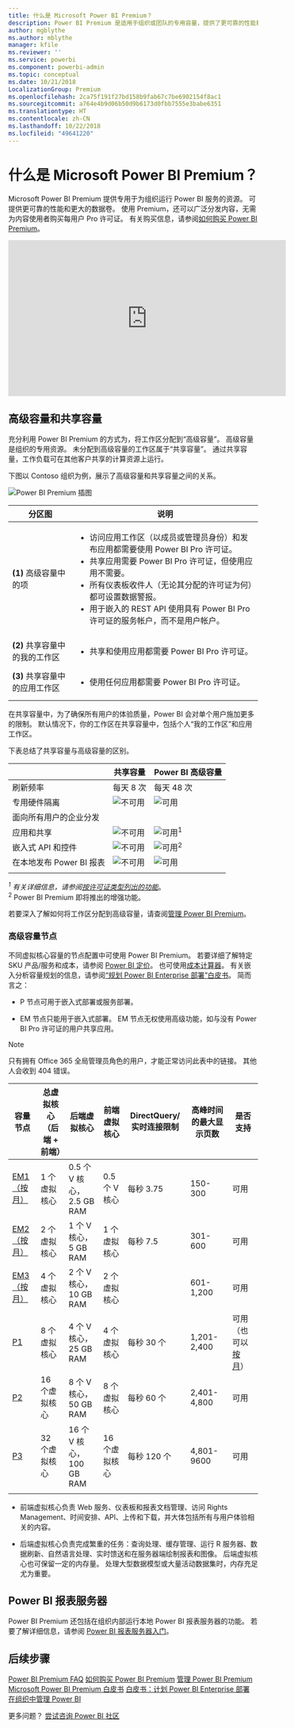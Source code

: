 ```yaml
---
title: 什么是 Microsoft Power BI Premium？
description: Power BI Premium 是适用于组织或团队的专用容量，提供了更可靠的性能和更大的数据卷，使你无需购买每用户许可证。
author: mgblythe
ms.author: mblythe
manager: kfile
ms.reviewer: ''
ms.service: powerbi
ms.component: powerbi-admin
ms.topic: conceptual
ms.date: 10/21/2018
LocalizationGroup: Premium
ms.openlocfilehash: 2ca75f191f27bd158b9fab67c7be6902154f8ac1
ms.sourcegitcommit: a764e4b9d06b50d9b6173d0fbb7555e3babe6351
ms.translationtype: HT
ms.contentlocale: zh-CN
ms.lasthandoff: 10/22/2018
ms.locfileid: "49641220"
---
```

# <a name="what-is-microsoft-power-bi-premium"></a>什么是 Microsoft Power BI Premium？

Microsoft Power BI Premium 提供专用于为组织运行 Power BI 服务的资源。 可提供更可靠的性能和更大的数据卷。 使用 Premium，还可以广泛分发内容，无需为内容使用者购买每用户 Pro 许可证。 有关购买信息，请参阅[如何购买 Power BI Premium](service-admin-premium-purchase.md)。

<iframe width="560" height="315" src="https://www.youtube.com/embed/lNQDkN0GXzU?rel=0&amp;showinfo=0" frameborder="0" allowfullscreen></iframe>

## <a name="premium-capacity-and-shared-capacity"></a>高级容量和共享容量

充分利用 Power BI Premium 的方式为，将工作区分配到“高级容量”。 高级容量是组织的专用资源。 未分配到高级容量的工作区属于“共享容量”。 通过共享容量，工作负载可在其他客户共享的计算资源上运行。

下图以 Contoso 组织为例，展示了高级容量和共享容量之间的关系。

![Power BI Premium 插图](media/service-premium/premium-chart.png)

| 分区图 | 说明 |
| --- | --- |
| **(1)** 高级容量中的项 | <ul><li>访问应用工作区（以成员或管理员身份）和发布应用都需要使用 Power BI Pro 许可证。<li>共享应用需要 Power BI Pro 许可证，但使用应用不需要。<li>所有仪表板收件人（无论其分配的许可证为何）都可设置数据警报。<li>用于嵌入的 REST API 使用具有 Power BI Pro 许可证的服务帐户，而不是用户帐户。</ul> |
| **(2)** 共享容量中的我的工作区 | <ul><li>共享和使用应用都需要 Power BI Pro 许可证。</ul> |
| **(3)** 共享容量中的应用工作区 | <ul><li>使用任何应用都需要 Power BI Pro 许可证。</ul>|
| | |

在共享容量中，为了确保所有用户的体验质量，Power BI 会对单个用户施加更多的限制。 默认情况下，你的工作区在共享容量中，包括个人“我的工作区”和应用工作区。

下表总结了共享容量与高级容量的区别。

|  | 共享容量 | Power BI 高级容量 |
| --- | --- | --- |
| 刷新频率 |每天 8 次 |每天 48 次 |
| 专用硬件隔离 |![](media/service-premium/not-available.png "不可用") |![](media/service-premium/available.png "可用") |
| 面向所有用户的企业分发 | | |
| 应用和共享 |![](media/service-premium/not-available.png "不可用") |![](media/service-premium/available.png "可用")<sup>1</sup> |
| 嵌入式 API 和控件 |![](media/service-premium/not-available.png "不可用") |![](media/service-premium/available.png "可用")<sup>2</sup> |
| 在本地发布 Power BI 报表 |![](media/service-premium/not-available.png "不可用") |![](media/service-premium/available.png "可用") |
| | | |

*<sup>1</sup> 有关详细信息，请参阅[按许可证类型列出的功能](service-features-license-type.md)*。  
<sup>2</sup> Power BI Premium 即将推出的增强功能。

若要深入了解如何将工作区分配到高级容量，请查阅[管理 Power BI Premium](service-admin-premium-manage.md)。

<a name="premiumskus"/>

### <a name="premium-capacity-nodes"></a>高级容量节点

不同虚拟核心容量的节点配置中可使用 Power BI Premium。 若要详细了解特定 SKU 产品/服务和成本，请参阅 [Power BI 定价](https://powerbi.microsoft.com/pricing/)。 也可使用[成本计算器](https://powerbi.microsoft.com/calculator/)。 有关嵌入分析容量规划的信息，请参阅[“规划 Power BI Enterprise 部署”白皮书](https://aka.ms/pbienterprisedeploy)。 简而言之：

* P 节点可用于嵌入式部署或服务部署。

* EM 节点只能用于嵌入式部署。 EM 节点无权使用高级功能，如与没有 Power BI Pro 许可证的用户共享应用。

>[!NOTE]
>只有拥有 Office 365 全局管理员角色的用户，才能正常访问此表中的链接。 其他人会收到 404 错误。

| 容量节点 | 总虚拟核心<br/>（后端 + 前端） | 后端虚拟核心 | 前端虚拟核心 | DirectQuery/实时连接限制 | 高峰时间的最大显示页数 | 是否支持 |
| --- | --- | --- | --- | --- | --- | --- |
| [EM1（按月）](https://portal.office.com/SubscriptionDetails?OfferId=4004702D-749C-4F74-BF47-3048F1833780&adminportal=1) |1 个虚拟核心 |0.5 个 V 核心，2.5 GB RAM |0.5 个 V 核心 |每秒 3.75 |150-300 |可用 |
| [EM2（按月）](https://portal.office.com/SubscriptionDetails?OfferId=4004702D-749C-4F74-BF47-3048F1833780&adminportal=1) |2 个虚拟核心 |1 个 V 核心，5 GB RAM |1 个虚拟核心 |每秒 7.5 |301-600 |可用 |
| [EM3（按月）](https://portal.office.com/SubscriptionDetails?OfferId=4004702D-749C-4F74-BF47-3048F1833780&adminportal=1) |4 个虚拟核心 |2 个 V 核心，10 GB RAM |2 个虚拟核心 | |601-1,200 |可用 |
| [P1](https://portal.office.com/SubscriptionDetails?OfferId=b3ec5615-cc11-48de-967d-8d79f7cb0af1&adminportal=1) |8 个虚拟核心 |4 个 V 核心，25 GB RAM |4 个虚拟核心 |每秒 30 个 |1,201-2,400 |可用（也可以[按月](https://portal.office.com/SubscriptionDetails?OfferId=E4C8EDD3-74A1-4D42-A738-C647972FBE81&adminportal=1)） |
| [P2](https://portal.office.com/SubscriptionDetails?OfferId=062F2AA7-B4BC-4B0E-980F-2072102D8605&adminportal=1) |16 个虚拟核心 |8 个 V 核心，50 GB RAM |8 个虚拟核心 |每秒 60 个 |2,401-4,800 |可用 |
| [P3](https://portal.office.com/SubscriptionDetails?OfferId=40c7d673-375c-42a1-84ca-f993a524fed0&adminportal=1) |32 个虚拟核心 |16 个 V 核心，100 GB RAM |16 个虚拟核心 |每秒 120 个 |4,801-9600 |可用 |
| | | | | | | |

* 前端虚拟核心负责 Web 服务、仪表板和报表文档管理、访问 Rights Management、时间安排、API、上传和下载，并大体包括所有与用户体验相关的内容。

* 后端虚拟核心负责完成繁重的任务：查询处理、缓存管理、运行 R 服务器、数据刷新、自然语言处理、实时馈送和在服务器端绘制报表和图像。 后端虚拟核心也可保留一定的内存量。 处理大型数据模型或大量活动数据集时，内存充足尤为重要。

## <a name="power-bi-report-server"></a>Power BI 报表服务器

Power BI Premium 还包括在组织内部运行本地 Power BI 报表服务器的功能。 若要了解详细信息，请参阅 [Power BI 报表服务器入门](report-server/get-started.md)。

## <a name="next-steps"></a>后续步骤

[Power BI Premium FAQ](service-premium-faq.md)
[如何购买 Power BI Premium](service-admin-premium-purchase.md)
[管理 Power BI Premium](service-admin-premium-manage.md)
[Microsoft Power BI Premium 白皮书](https://aka.ms/pbipremiumwhitepaper)
[白皮书：计划 Power BI Enterprise 部署](https://aka.ms/pbienterprisedeploy)
[在组织中管理 Power BI](service-admin-administering-power-bi-in-your-organization.md)

更多问题？ [尝试咨询 Power BI 社区](https://community.powerbi.com/)
